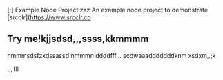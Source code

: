 [:] Example Node Project
zaz
An example node project to demonstrate [srcclr](https://www.srcclr.co
## Try me!kjjsdsd,,,ssss,kkmmmm
nmmmsdsfzxdssassd
nmmmn
ddddfff...
scdwaaadddddddknm
xsdxm,.;k

,,,
lll
